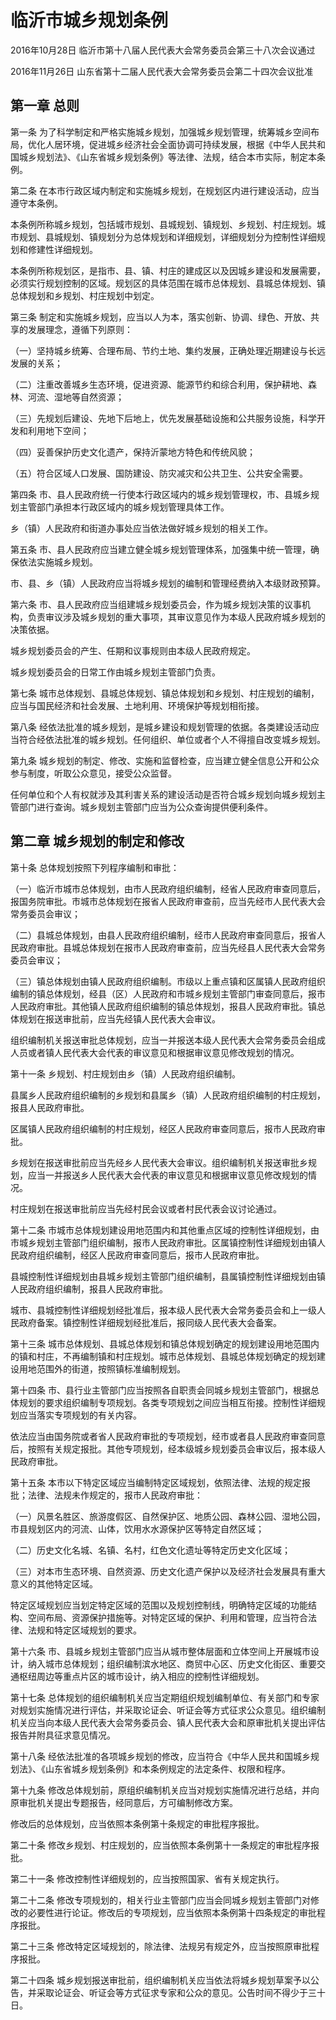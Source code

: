 # 临沂市城乡规划条例

2016年10月28日 临沂市第十八届人民代表大会常务委员会第三十八次会议通过

2016年11月26日 山东省第十二届人民代表大会常务委员会第二十四次会议批准



## 第一章  总则

第一条 为了科学制定和严格实施城乡规划，加强城乡规划管理，统筹城乡空间布局，优化人居环境，促进城乡经济社会全面协调可持续发展，根据《中华人民共和国城乡规划法》、《山东省城乡规划条例》等法律、法规，结合本市实际，制定本条例。

第二条 在本市行政区域内制定和实施城乡规划，在规划区内进行建设活动，应当遵守本条例。

本条例所称城乡规划，包括城市规划、县城规划、镇规划、乡规划、村庄规划。城市规划、县城规划、镇规划分为总体规划和详细规划，详细规划分为控制性详细规划和修建性详细规划。

本条例所称规划区，是指市、县、镇、村庄的建成区以及因城乡建设和发展需要，必须实行规划控制的区域。规划区的具体范围在城市总体规划、县城总体规划、镇总体规划和乡规划、村庄规划中划定。

第三条 制定和实施城乡规划，应当以人为本，落实创新、协调、绿色、开放、共享的发展理念，遵循下列原则：

（一）坚持城乡统筹、合理布局、节约土地、集约发展，正确处理近期建设与长远发展的关系；

（二）注重改善城乡生态环境，促进资源、能源节约和综合利用，保护耕地、森林、河流、湿地等自然资源；

（三）先规划后建设、先地下后地上，优先发展基础设施和公共服务设施，科学开发和利用地下空间；

（四）妥善保护历史文化遗产，保持沂蒙地方特色和传统风貌；

（五）符合区域人口发展、国防建设、防灾减灾和公共卫生、公共安全需要。

第四条 市、县人民政府统一行使本行政区域内的城乡规划管理权，市、县城乡规划主管部门承担本行政区域内的城乡规划管理具体工作。

乡（镇）人民政府和街道办事处应当依法做好城乡规划的相关工作。

第五条 市、县人民政府应当建立健全城乡规划管理体系，加强集中统一管理，确保依法实施城乡规划。

市、县、乡（镇）人民政府应当将城乡规划的编制和管理经费纳入本级财政预算。

第六条 市、县人民政府应当组建城乡规划委员会，作为城乡规划决策的议事机构，负责审议涉及城乡规划的重大事项，其审议意见作为本级人民政府城乡规划的决策依据。

城乡规划委员会的产生、任期和议事规则由本级人民政府规定。

城乡规划委员会的日常工作由城乡规划主管部门负责。

第七条 城市总体规划、县城总体规划、镇总体规划和乡规划、村庄规划的编制，应当与国民经济和社会发展、土地利用、环境保护等规划相衔接。

第八条 经依法批准的城乡规划，是城乡建设和规划管理的依据。各类建设活动应当符合经依法批准的城乡规划。任何组织、单位或者个人不得擅自改变城乡规划。

第九条 城乡规划的制定、修改、实施和监督检查，应当建立健全信息公开和公众参与制度，听取公众意见，接受公众监督。

任何单位和个人有权就涉及其利害关系的建设活动是否符合城乡规划向城乡规划主管部门进行查询。城乡规划主管部门应当为公众查询提供便利条件。

## 第二章  城乡规划的制定和修改

第十条 总体规划按照下列程序编制和审批：

（一）临沂市城市总体规划，由市人民政府组织编制，经省人民政府审查同意后，报国务院审批。市城市总体规划在报省人民政府审查前，应当先经市人民代表大会常务委员会审议；

（二）县城总体规划，由县人民政府组织编制，经市人民政府审查同意后，报省人民政府审批。县城总体规划在报市人民政府审查前，应当先经县人民代表大会常务委员会审议；

（三）镇总体规划由镇人民政府组织编制。市级以上重点镇和区属镇人民政府组织编制的镇总体规划，经县（区）人民政府和市城乡规划主管部门审查同意后，报市人民政府审批。其他镇人民政府组织编制的镇总体规划，报县人民政府审批。镇总体规划在报送审批前，应当先经镇人民代表大会审议。

组织编制机关报送审批总体规划，应当一并报送本级人民代表大会常务委员会组成人员或者镇人民代表大会代表的审议意见和根据审议意见修改规划的情况。

第十一条 乡规划、村庄规划由乡（镇）人民政府组织编制。

县属乡人民政府组织编制的乡规划和县属乡（镇）人民政府组织编制的村庄规划，报县人民政府审批。

区属镇人民政府组织编制的村庄规划，经区人民政府审查同意后，报市人民政府审批。

乡规划在报送审批前应当先经乡人民代表大会审议。组织编制机关报送审批乡规划，应当一并报送乡人民代表大会代表的审议意见和根据审议意见修改规划的情况。

村庄规划在报送审批前应当先经村民会议或者村民代表会议讨论通过。

第十二条 市城市总体规划建设用地范围内和其他重点区域的控制性详细规划，由市城乡规划主管部门组织编制，报市人民政府审批。区属镇控制性详细规划由镇人民政府组织编制，经区人民政府审查同意后，报市人民政府审批。

县城控制性详细规划由县城乡规划主管部门组织编制，县属镇控制性详细规划由镇人民政府组织编制，报县人民政府审批。

城市、县城控制性详细规划经批准后，报本级人民代表大会常务委员会和上一级人民政府备案。镇控制性详细规划经批准后，报同级人民代表大会备案。

第十三条 城市总体规划、县城总体规划和镇总体规划确定的规划建设用地范围内的镇和村庄，不再编制镇和村庄规划。城市总体规划、县城总体规划确定的规划建设用地范围外的街道，按照镇标准编制规划。

第十四条 市、县行业主管部门应当按照各自职责会同城乡规划主管部门，根据总体规划的要求组织编制专项规划。各类专项规划之间应当相互衔接。控制性详细规划应当落实专项规划的有关内容。

依法应当由国务院或者省人民政府审批的专项规划，经市或者县人民政府审查同意后，按照有关规定报批。其他专项规划，经本级城乡规划委员会审议后，报本级人民政府审批。

第十五条 本市以下特定区域应当编制特定区域规划，依照法律、法规的规定报批；法律、法规未作规定的，报市人民政府审批：

（一）风景名胜区、旅游度假区、自然保护区、地质公园、森林公园、湿地公园，市县规划区内的河流、山体，饮用水水源保护区等特定自然区域；

（二）历史文化名城、名镇、名村，红色文化遗址等特定历史文化区域；

（三）对本市生态环境、自然资源、历史文化遗产保护以及经济社会发展具有重大意义的其他特定区域。

特定区域规划应当划定特定区域的范围以及规划控制线，明确特定区域的功能结构、空间布局、资源保护措施等。对特定区域的保护、利用和管理，应当符合法律、法规和特定区域规划的要求。

第十六条 市、县城乡规划主管部门应当从城市整体层面和立体空间上开展城市设计，纳入城市总体规划；组织编制滨水地区、商贸中心区、历史文化街区、重要交通枢纽周边等重点片区的城市设计，纳入相应的控制性详细规划。

第十七条 总体规划的组织编制机关应当定期组织规划编制单位、有关部门和专家对规划实施情况进行评估，并采取论证会、听证会等方式征求公众意见。组织编制机关应当向本级人民代表大会常务委员会、镇人民代表大会和原审批机关提出评估报告并附具征求意见情况。

第十八条 经依法批准的各项城乡规划的修改，应当符合《中华人民共和国城乡规划法》、《山东省城乡规划条例》和本条例规定的法定条件、权限和程序。

第十九条 修改总体规划前，原组织编制机关应当对规划实施情况进行总结，并向原审批机关提出专题报告，经同意后，方可编制修改方案。

修改后的总体规划，应当依照本条例第十条规定的审批程序报批。

第二十条 修改乡规划、村庄规划的，应当依照本条例第十一条规定的审批程序报批。

第二十一条 修改控制性详细规划的，应当按照国家、省有关规定执行。

第二十二条 修改专项规划的，相关行业主管部门应当会同城乡规划主管部门对修改的必要性进行论证。修改后的专项规划，应当依照本条例第十四条规定的审批程序报批。

第二十三条 修改特定区域规划的，除法律、法规另有规定外，应当按照原审批程序报批。

第二十四条 城乡规划报送审批前，组织编制机关应当依法将城乡规划草案予以公告，并采取论证会、听证会等方式征求专家和公众的意见。公告时间不得少于三十日。
